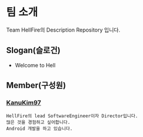 # 팀 소개
Team HellFire의 Description Repository 입니다.

## Slogan(슬로건)
  - Welcome to Hell
 
## Member(구성원)
### [KanuKim97](https://github.com/KanuKim97)
  ```
  HellFire의 lead SoftwareEngineer이자 Director입니다.
  많은 것을 경험하고 싶어합니다.
  Android 개발을 하고 있습니다.
  ```

